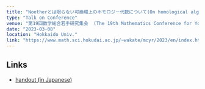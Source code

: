 ```yaml
---
title: "Noetherとは限らない可換環上のホモロジー代数について(On homological algebra in non-Noetherian cases)"
type: "Talk on Conference"
venue: "第19回数学総合若手研究集会  (The 19th Mathematics Conference for Young Researchers)"
date: "2023-03-08"
location: "Hokkaido Univ."
link: "https://www.math.sci.hokudai.ac.jp/~wakate/mcyr/2023/en/index.html"
---
```


## Links
- [handout (in Japanese)](https://www.math.sci.hokudai.ac.jp/~wakate/mcyr/2023/pdf/ando_ryoya.pdf)
